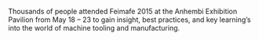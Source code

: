 Thousands of people attended Feimafe 2015 at the Anhembi Exhibition Pavilion from May 18 – 23 to gain insight, best practices, and key learning’s into the world of machine tooling and manufacturing.